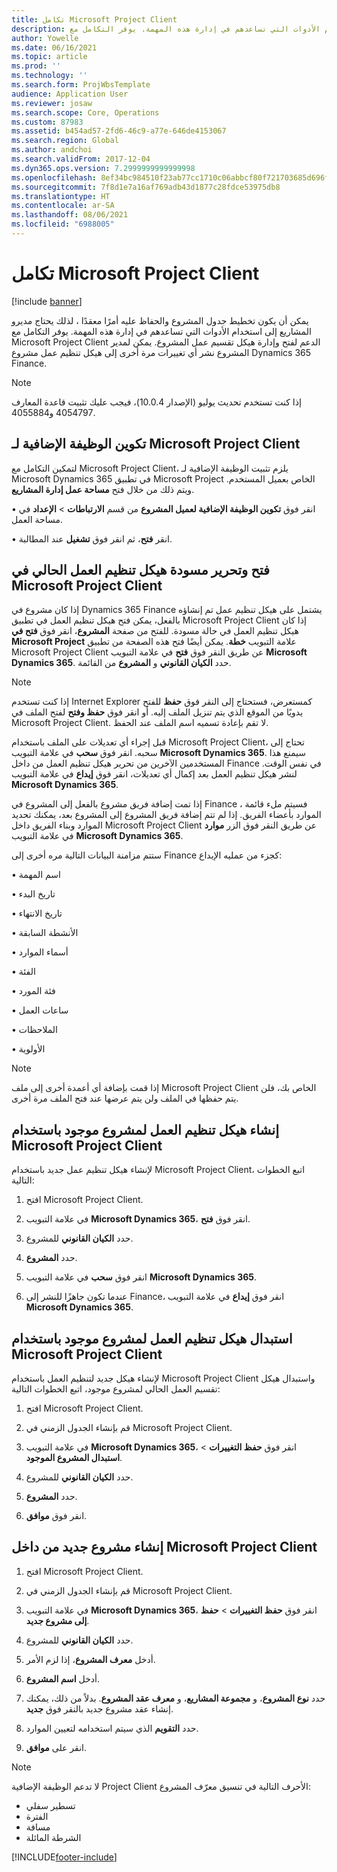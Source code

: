 ```yaml
---
title: تكامل Microsoft Project Client
description: يمكن أن يكون تخطيط جدول المشروع والحفاظ عليه أمرًا معقدًا ، لذلك يحتاج مديرو المشاريع إلى استخدام الأدوات التي تساعدهم في إدارة هذه المهمة. يوفر التكامل مع Microsoft Project Client الدعم لفتح وإدارة هيكل تقسيم عمل المشروع.
author: Yowelle
ms.date: 06/16/2021
ms.topic: article
ms.prod: ''
ms.technology: ''
ms.search.form: ProjWbsTemplate
audience: Application User
ms.reviewer: josaw
ms.search.scope: Core, Operations
ms.custom: 87983
ms.assetid: b454ad57-2fd6-46c9-a77e-646de4153067
ms.search.region: Global
ms.author: andchoi
ms.search.validFrom: 2017-12-04
ms.dyn365.ops.version: 7.2999999999999998
ms.openlocfilehash: 8ef34bc984510f23ab77cc1710c06abbcf80f721703685d696fea28eeaddd732
ms.sourcegitcommit: 7f8d1e7a16af769adb43d1877c28fdce53975db8
ms.translationtype: HT
ms.contentlocale: ar-SA
ms.lasthandoff: 08/06/2021
ms.locfileid: "6988005"
---
```

# <a name="microsoft-project-client-integration"></a>تكامل Microsoft Project Client

[!include [banner](../includes/banner.md)]

يمكن أن يكون تخطيط جدول المشروع والحفاظ عليه أمرًا معقدًا ، لذلك يحتاج مديرو المشاريع إلى استخدام الأدوات التي تساعدهم في إدارة هذه المهمة. يوفر التكامل مع Microsoft Project Client الدعم لفتح وإدارة هيكل تقسيم عمل المشروع. يمكن لمدير المشروع نشر أي تغييرات مرة أخرى إلى هيكل تنظيم عمل مشروع Dynamics 365 Finance.

> [!NOTE]
> إذا كنت تستخدم تحديث يوليو (الإصدار 10.0.4)، فيجب عليك تثبيت قاعدة المعارف 4054797 و4055884.

## <a name="configure-the-microsoft-project-client-add-in"></a>تكوين الوظيفة الإضافية لـ Microsoft Project Client
لتمكين التكامل مع Microsoft Project Client، يلزم تثبيت الوظيفة الإضافية لـ Microsoft Dynamics 365 في تطبيق Microsoft Project الخاص بعميل المستخدم. ويتم ذلك من خلال فتح **مساحة عمل إدارة المشاريع**.

•   انقر فوق **تكوين الوظيفة الإضافية لعميل المشروع** من قسم **الارتباطات** > **الإعداد** في مساحة العمل.

•   انقر **فتح**، ثم انقر فوق **تشغيل** عند المطالبة.

## <a name="open-and-edit-an-existing-draft-work-breakdown-structure-in-microsoft-project-client"></a>فتح وتحرير مسودة هيكل تنظيم العمل الحالي في Microsoft Project Client
إذا كان مشروع في Dynamics 365 Finance يشتمل على هيكل تنظيم عمل تم إنشاؤه بالفعل، يمكن فتح هيكل تنظيم العمل في تطبيق Microsoft Project Client إذا كان هيكل تنظيم العمل في حالة مسودة. للفتح من صفحة **المشروع**، انقر فوق **فتح في Microsoft Project** علامة التبويب **خطة**. يمكن أيضًا فتح هذه الصفحة من تطبيق Microsoft Project Client عن طريق النقر فوق **فتح** في علامة التبويب **Microsoft Dynamics 365**. حدد **الكيان القانوني** و **المشروع** من القائمة.

> [!NOTE]
> إذا كنت تستخدم Internet Explorer كمستعرض، فستحتاج إلى النقر فوق **حفظ** للفتح يدويًا من الموقع الذي يتم تنزيل الملف إليه. أو انقر فوق **حفظ وفتح** لفتح الملف في Microsoft Project Client. لا تقم بإعادة تسميه اسم الملف عند الحفظ.

قبل إجراء أي تعديلات على الملف باستخدام Microsoft Project Client، تحتاج إلى سحبه. انقر فوق **سحب** في علامة التبويب **Microsoft Dynamics 365**. سيمنع هذا المستخدمين الآخرين من تحرير هيكل تنظيم العمل من داخل Finance في نفس الوقت. لنشر هيكل تنظيم العمل بعد إكمال أي تعديلات، انقر فوق **إيداع** في علامة التبويب **Microsoft Dynamics 365**.

إذا تمت إضافة فريق مشروع بالفعل إلى المشروع في Finance ، فسيتم ملء قائمة الموارد بأعضاء الفريق. إذا لم تتم إضافة فريق المشروع إلى المشروع بعد، يمكنك تحديد الموارد وبناء الفريق داخل Microsoft Project Client عن طريق النقر فوق الزر **موارد** في علامة التبويب **Microsoft Dynamics 365**. 

ستتم مزامنة البيانات التالية مره أخرى إلى Finance كجزء من عمليه الإيداع:

•   اسم المهمة

•   تاريخ البدء

•   تاريخ الانتهاء

•   الأنشطة السابقة

•   أسماء الموارد

•   الفئة

•   فئة المورد

•   ساعات العمل

•   الملاحظات

•   الأولوية

> [!NOTE]
> إذا قمت بإضافة أي أعمدة أخرى إلى ملف Microsoft Project Client الخاص بك، فلن يتم حفظها في الملف ولن يتم عرضها عند فتح الملف مرة أخرى.

## <a name="create-the-work-breakdown-structure-for-an-existing-project-using-microsoft-project-client"></a>إنشاء هيكل تنظيم العمل لمشروع موجود باستخدام Microsoft Project Client
لإنشاء هيكل تنظيم عمل جديد باستخدام Microsoft Project Client، اتبع الخطوات التالية:


1.  افتح Microsoft Project Client.

2.  في علامة التبويب **Microsoft Dynamics 365**، انقر فوق **فتح**.

3.  حدد **الكيان القانوني** للمشروع.

4.  حدد **المشروع**.

5.  انقر فوق **سحب** في علامة التبويب **Microsoft Dynamics 365**.

6.  عندما تكون جاهزًا للنشر إلى Finance، انقر فوق **إيداع** في علامة التبويب **Microsoft Dynamics 365**.

## <a name="replace-the-existing-work-breakdown-structure-for-an-existing-project-using-microsoft-project-client"></a>استبدال هيكل تنظيم العمل لمشروع موجود باستخدام Microsoft Project Client
لإنشاء هيكل جديد لتنظيم العمل باستخدام Microsoft Project Client واستبدال هيكل تقسيم العمل الحالي لمشروع موجود، اتبع الخطوات التالية:

1.  افتح Microsoft Project Client.

2.  قم بإنشاء الجدول الزمني في Microsoft Project Client.

3.  في علامة التبويب **Microsoft Dynamics 365**، انقر فوق **حفظ التغييرات** > **استبدال المشروع الموجود**.

4.  حدد **الكيان القانوني** للمشروع.

5.  حدد **المشروع**.

6.  انقر فوق **موافق**.

## <a name="create-a-new-project-from-within-microsoft-project-client"></a>إنشاء مشروع جديد من داخل Microsoft Project Client


1.  افتح Microsoft Project Client.

2.  قم بإنشاء الجدول الزمني في Microsoft Project Client.

3.  في علامة التبويب **Microsoft Dynamics 365**، انقر فوق **حفظ التغييرات** > **حفظ إلى مشروع جديد**.

4.  حدد **الكيان القانوني** للمشروع.

5.  أدخل **معرف المشروع**، إذا لزم الأمر.

6.  أدخل **اسم المشروع**.

7.  حدد **نوع المشروع**، و **مجموعة المشاريع**، و **معرف عقد المشروع**. بدلاً من ذلك، يمكنك إنشاء عقد مشروع جديد بالنقر فوق **جديد**.

8.  حدد **التقويم** الذي سيتم استخدامه لتعيين الموارد.

11. انقر على **موافق**.

> [!NOTE]
> لا تدعم الوظيفة الإضافية Project Client الأحرف التالية في تنسيق معرّف المشروع:
> 
>   - تسطير سفلي
>   - الفترة
>   - مسافة
>   - الشرطة المائلة

[!INCLUDE[footer-include](../includes/footer-banner.md)]
